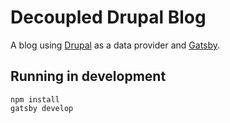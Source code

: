 # Decoupled Drupal Blog

A blog using [Drupal](https://www.drupal.org/) as a data provider and [Gatsby](https://www.gatsbyjs.org/).

## Running in development

```
npm install
gatsby develop
```
